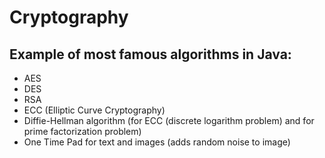 # Cryptography

## Example of most famous algorithms in Java:
- AES
- DES
- RSA
- ECC (Elliptic Curve Cryptography)
- Diffie-Hellman algorithm (for ECC (discrete logarithm problem) and for prime factorization problem)
- One Time Pad for text and images (adds random noise to image)
